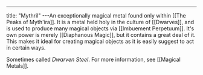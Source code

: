 ---
title: "Mythril"
---An exceptionally magical metal found only within [[The Peaks of Myth'ira]]. It is a metal held holy in the culture of [[Dwarves]], and is used to produce many magical objects via [[Imbuement Perpetuum]]. It's own power is merely [[Diaphanous Magic]], but it contains a great deal of it. This makes it ideal for creating magical objects as it is easily suggest to act in certain ways.

Sometimes called *Dwarven Steel*. For more information, see [[Magical Metals]].